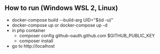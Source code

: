 ## How to run (Windows WSL 2, Linux)
- docker-compose build --build-arg UID="$(id -u)"
- docker-compose up or docker-compose up -d
- in php container
    - composer config github-oauth.github.com $GITHUB_PUBLIC_KEY
    - composer install
- go to http://localhost

